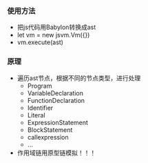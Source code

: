### 使用方法
- 把js代码用Babylon转换成ast
- let vm = new jsvm.Vm({})
- vm.execute(ast)

### 原理
- 遍历ast节点，根据不同的节点类型，进行处理
  - Program
  - VariableDeclaration
  - FunctionDeclaration
  - Identifier
  - Literal
  - ExpressionStatement
  - BlockStatement
  - callexpression
  - ...
- 作用域链用原型链模拟！！！